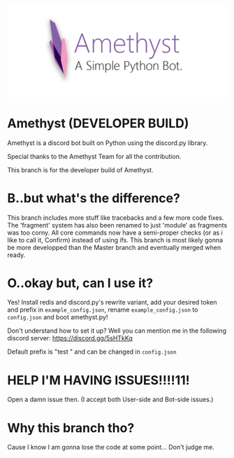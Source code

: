 ![Amethyst](amethyst-logo.png)

# Amethyst (DEVELOPER BUILD)
Amethyst is a discord bot built on Python using the discord.py library.

Special thanks to the Amethyst Team for all the contribution.

This branch is for the developer build of Amethyst.

# B..but what's the difference?
This branch includes more stuff like tracebacks and a few more code fixes.
The 'fragment' system has also been renamed to just 'module' as fragments was too corny.
All core commands now have a semi-proper checks (or as i like to call it, Confirm) instead of using ifs.
This branch is most likely gonna be more developped than the Master branch and eventually merged when ready.

# O..okay but, can I use it?
Yes!
Install redis and discord.py's rewrite variant, add your desired token and prefix in `example_config.json`, rename `example_config.json` to `config.json` and boot amethyst.py!

Don't understand how to set it up? Well you can mention me in the following discord server: https://discord.gg/5sHTkKq

Default prefix is "test " and can be changed in `config.json`

# HELP I'M HAVING ISSUES!!!!11!
Open a damn issue then.
(I accept both User-side and Bot-side issues.)

# Why this branch tho?
Cause I know I am gonna lose the code at some point... Don't judge me.
